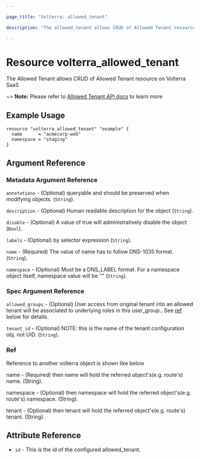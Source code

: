 ```yaml
---

page_title: "Volterra: allowed_tenant" 

description: "The allowed_tenant allows CRUD of Allowed Tenant resource on Volterra SaaS"

---
```


Resource volterra_allowed_tenant
================================

The Allowed Tenant allows CRUD of Allowed Tenant resource on Volterra SaaS

~> **Note:** Please refer to [Allowed Tenant API docs](https://docs.cloud.f5.com/docs/api/allowed-tenant) to learn more

Example Usage
-------------

```hcl
resource "volterra_allowed_tenant" "example" {
  name      = "acmecorp-web"
  namespace = "staging"
}

```

Argument Reference
------------------

### Metadata Argument Reference

`annotations` - (Optional) queryable and should be preserved when modifying objects. (`String`).

`description` - (Optional) Human readable description for the object (`String`).

`disable` - (Optional) A value of true will administratively disable the object (`Bool`).

`labels` - (Optional) by selector expression (`String`).

`name` - (Required) The value of name has to follow DNS-1035 format. (`String`).

`namespace` - (Optional) Must be a DNS_LABEL format. For a namespace object itself, namespace value will be "" (`String`).

### Spec Argument Reference

`allowed_groups` - (Optional) User access from original tenant into an allowed tenant will be associated to underlying roles in this user_group.. See [ref](#ref) below for details.

`tenant_id` - (Optional) NOTE: this is the name of the tenant configuration obj. not UID. (`String`).

### Ref

Reference to another volterra object is shown like below

name - (Required) then name will hold the referred object's(e.g. route's) name. (String).

namespace - (Optional) then namespace will hold the referred object's(e.g. route's) namespace. (String).

tenant - (Optional) then tenant will hold the referred object's(e.g. route's) tenant. (String).

Attribute Reference
-------------------

-	`id` - This is the id of the configured allowed_tenant.
